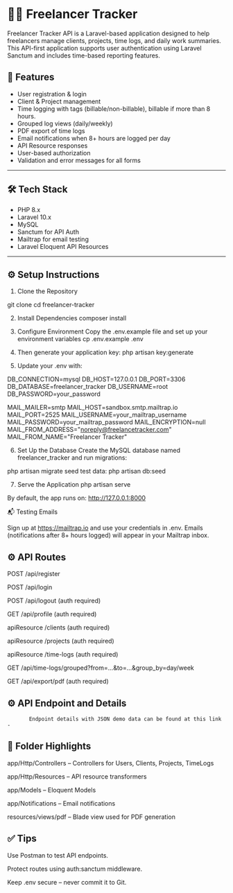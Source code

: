 # 🧑‍💻 Freelancer Tracker

Freelancer Tracker API is a Laravel-based application designed to help freelancers manage clients, projects, time logs, and daily work summaries. This API-first application supports user authentication using Laravel Sanctum and includes time-based reporting features.

## 🚀 Features

- User registration & login 
- Client & Project management
- Time logging with tags (billable/non-billable), billable if more than 8 hours.
- Grouped log views (daily/weekly)
- PDF export of time logs
- Email notifications when 8+ hours are logged per day
- API Resource responses
- User-based authorization
- Validation and error messages for all forms

---

## 🛠️ Tech Stack

- PHP 8.x
- Laravel 10.x
- MySQL
- Sanctum for API Auth
- Mailtrap for email testing
- Laravel Eloquent API Resources

---

## ⚙️ Setup Instructions

1. Clone the Repository

git clone 
cd freelancer-tracker

2. Install Dependencies
composer install

3. Configure Environment
Copy the .env.example file and set up your environment variables
cp .env.example .env

4. Then generate your application key:
php artisan key:generate

5. Update your .env with:

DB_CONNECTION=mysql
DB_HOST=127.0.0.1
DB_PORT=3306
DB_DATABASE=freelancer_tracker
DB_USERNAME=root
DB_PASSWORD=your_password

MAIL_MAILER=smtp
MAIL_HOST=sandbox.smtp.mailtrap.io
MAIL_PORT=2525
MAIL_USERNAME=your_mailtrap_username
MAIL_PASSWORD=your_mailtrap_password
MAIL_ENCRYPTION=null
MAIL_FROM_ADDRESS="noreply@freelancetracker.com"
MAIL_FROM_NAME="Freelancer Tracker"

6. Set Up the Database
Create the MySQL database named freelancer_tracker and run migrations:

php artisan migrate
seed test data:
php artisan db:seed

7. Serve the Application
php artisan serve

By default, the app runs on: http://127.0.0.1:8000

📬 Testing Emails

Sign up at https://mailtrap.io and use your credentials in .env. Emails (notifications after 8+ hours logged) will appear in your Mailtrap inbox.

## ⚙️ API Routes

POST /api/register

POST /api/login

POST /api/logout (auth required)

GET /api/profile (auth required)

apiResource /clients (auth required)

apiResource /projects (auth required)

apiResource /time-logs (auth required)

GET /api/time-logs/grouped?from=...&to=...&group_by=day/week

GET /api/export/pdf (auth required)


## ⚙️ API Endpoint and Details 

           Endpoint details with JSON demo data can be found at this link - 


## 📁 Folder Highlights

app/Http/Controllers – Controllers for Users, Clients, Projects, TimeLogs

app/Http/Resources – API resource transformers

app/Models – Eloquent Models

app/Notifications – Email notifications

resources/views/pdf – Blade view used for PDF generation

##  ✅ Tips

Use Postman to test API endpoints.

Protect routes using auth:sanctum middleware.

Keep .env secure – never commit it to Git.

